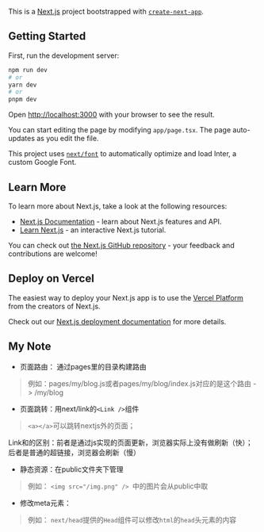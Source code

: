 This is a [Next.js](https://nextjs.org/) project bootstrapped with [`create-next-app`](https://github.com/vercel/next.js/tree/canary/packages/create-next-app).

## Getting Started

First, run the development server:

```bash
npm run dev
# or
yarn dev
# or
pnpm dev
```

Open [http://localhost:3000](http://localhost:3000) with your browser to see the result.

You can start editing the page by modifying `app/page.tsx`. The page auto-updates as you edit the file.

This project uses [`next/font`](https://nextjs.org/docs/basic-features/font-optimization) to automatically optimize and load Inter, a custom Google Font.

## Learn More

To learn more about Next.js, take a look at the following resources:

- [Next.js Documentation](https://nextjs.org/docs) - learn about Next.js features and API.
- [Learn Next.js](https://nextjs.org/learn) - an interactive Next.js tutorial.

You can check out [the Next.js GitHub repository](https://github.com/vercel/next.js/) - your feedback and contributions are welcome!

## Deploy on Vercel

The easiest way to deploy your Next.js app is to use the [Vercel Platform](https://vercel.com/new?utm_medium=default-template&filter=next.js&utm_source=create-next-app&utm_campaign=create-next-app-readme) from the creators of Next.js.

Check out our [Next.js deployment documentation](https://nextjs.org/docs/deployment) for more details.



## My Note

- 页面路由： 通过pages里的目录构建路由
> 例如：pages/my/blog.js或者pages/my/blog/index.js对应的是这个路由 -> /my/blog 

- 页面跳转：用next/link的`<Link />`组件
> `<a></a>`可以跳转nextjs外的页面；

Link和<a>的区别：前者是通过js实现的页面更新，浏览器实际上没有做刷新（快）；后者是普通的超链接，浏览器会刷新（慢）

- 静态资源：在public文件夹下管理
> 例如： `<img src="/img.png" /> `中的图片会从public中取

- 修改meta元素：
> 例如： `next/head`提供的`Head`组件可以修改`html`的`head`头元素的内容